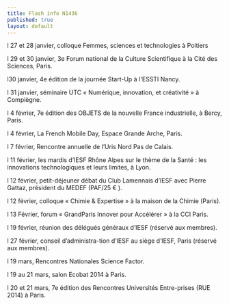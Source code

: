```yaml
---
title: Flash info N1436
published: true
layout: default
---
```


l 27 et 28 janvier, colloque Femmes, sciences et technologies à Poitiers

l 29 et 30 janvier, 3e Forum national de la Culture Scientifique à la Cité des Sciences, Paris.

l30 janvier, 4e édition de la journée Start-Up à l'ESSTI Nancy.

l 31 janvier, séminaire UTC « Numérique, innovation, et créativité » à Compiègne.

l 4 février, 7e édition des OBJETS de la nouvelle France industrielle, à Bercy, Paris.

l 4 février, La French Mobile Day, Espace Grande Arche, Paris.

l 7 février, Rencontre annuelle de l’Uris Nord Pas de Calais.

l 11 février, les mardis d’IESF Rhône Alpes sur le thème de la Santé : les innovations technologiques et leurs limites, à Lyon.

l 12 février, petit-déjeuner débat du Club Lamennais d’IESF avec Pierre Gattaz, président du MEDEF (PAF/25 € ).

l 12 février, colloque « Chimie & Expertise » à la maison de la Chimie (Paris).

l 13 Février, forum « GrandParis Innover pour Accélérer » à la CCI Paris.

l 19 février, réunion des délégués généraux d’IESF (réservé aux membres).

l 27 février, conseil d’administra-tion d’IESF au siège d’IESF, Paris (réservé aux membres).

l 19 mars, Rencontres Nationales Science Factor.

l 19 au 21 mars, salon Ecobat 2014 à Paris.

l 20 et 21 mars, 7e édition des Rencontres Universités Entre-prises (RUE 2014) à Paris.
 

